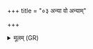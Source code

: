 +++
title = "०३ अन्या वो अन्याम्"

+++
<details><summary>मूलम् (GR)</summary>

अन्या वो अन्याम् अवत्व्  
अन्यान्यस्या उपावत ।  
ओषधयः संविदाना  
इदं मे प्रावता वचः ॥
</details>